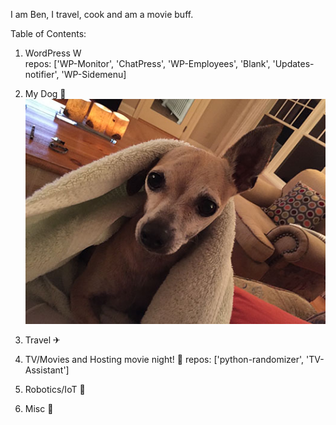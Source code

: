 I am Ben, I travel, cook and am a movie buff.

Table of Contents:
1. WordPress W<br />
    repos: ['WP-Monitor', 'ChatPress', 'WP-Employees', 'Blank', 'Updates-notifier', 'WP-Sidemenu]<br />
    
3. My Dog 🐶
<br />![dog pic](/IMG_0197.JPG)<br />

5. Travel ✈

6. TV/Movies and Hosting movie night! 🎥
    repos: ['python-randomizer', 'TV-Assistant']

7. Robotics/IoT 🤖

8. Misc 💾
